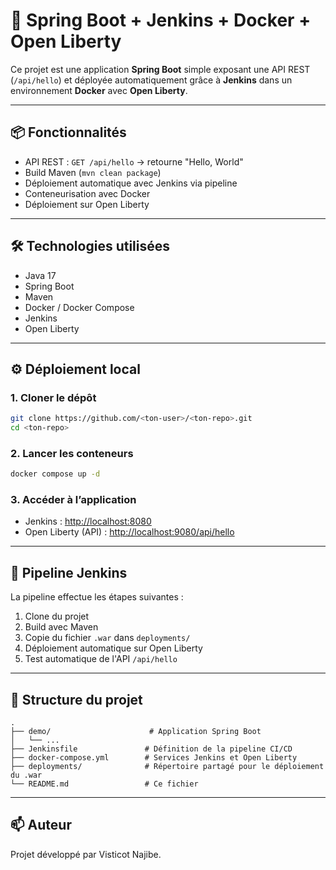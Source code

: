 
# 🚀 Spring Boot + Jenkins + Docker + Open Liberty

Ce projet est une application **Spring Boot** simple exposant une API REST (`/api/hello`) et déployée automatiquement grâce à **Jenkins** dans un environnement **Docker** avec **Open Liberty**.

---

## 📦 Fonctionnalités

- API REST : `GET /api/hello` → retourne "Hello, World"
- Build Maven (`mvn clean package`)
- Déploiement automatique avec Jenkins via pipeline
- Conteneurisation avec Docker
- Déploiement sur Open Liberty

---

## 🛠️ Technologies utilisées

- Java 17
- Spring Boot
- Maven
- Docker / Docker Compose
- Jenkins
- Open Liberty

---

## ⚙️ Déploiement local

### 1. Cloner le dépôt
```bash
git clone https://github.com/<ton-user>/<ton-repo>.git
cd <ton-repo>
```

### 2. Lancer les conteneurs
```bash
docker compose up -d
```

### 3. Accéder à l’application

- Jenkins : [http://localhost:8080](http://localhost:8080)
- Open Liberty (API) : [http://localhost:9080/api/hello](http://localhost:9080/api/hello)

---

## 🔄 Pipeline Jenkins

La pipeline effectue les étapes suivantes :

1. Clone du projet
2. Build avec Maven
3. Copie du fichier `.war` dans `deployments/`
4. Déploiement automatique sur Open Liberty
5. Test automatique de l'API `/api/hello`

---

## 📁 Structure du projet

```
.
├── demo/                      # Application Spring Boot
│   └── ...
├── Jenkinsfile               # Définition de la pipeline CI/CD
├── docker-compose.yml        # Services Jenkins et Open Liberty
├── deployments/              # Répertoire partagé pour le déploiement du .war
└── README.md                 # Ce fichier
```

---

## 📫 Auteur

Projet développé par Visticot Najibe.
